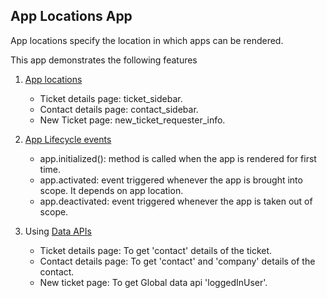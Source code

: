 ## App Locations App

App locations specify the location in which apps can be rendered.

This app demonstrates the following features

1. [App locations](https://developers.freshdesk.com/v2/docs/app-locations/)
    - Ticket details page: ticket_sidebar.
    - Contact details page: contact_sidebar.
    - New Ticket page: new_ticket_requester_info.

2. [App Lifecycle events](https://developers.freshdesk.com/v2/docs/app-lifecycle-events/)
    - app.initialized(): method is called when the app is rendered for first time.
    - app.activated: event triggered whenever the app is brought into scope. It depends on app location.
    - app.deactivated: event triggered whenever the app is taken out of scope.

3. Using [Data APIs](https://developers.freshdesk.com/v2/docs/data-api/)
    - Ticket details page: To get 'contact' details of the ticket.
    - Contact details page: To get 'contact' and 'company' details of the contact.
    - New ticket page: To get Global data api 'loggedInUser'.